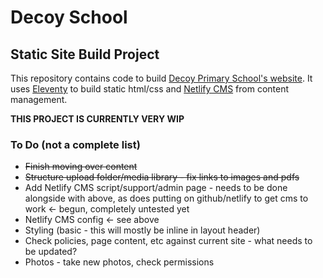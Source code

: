 # Decoy School

## Static Site Build Project

This repository contains code to build [Decoy Primary School's website](decoyschool.co.uk). It uses [Eleventy](11ty.dev) to build static html/css and [Netlify CMS](netlifycms.org) from content management.

**THIS PROJECT IS CURRENTLY VERY WIP**

### To Do (not a complete list)

- ~~Finish moving over content~~
- ~~Structure upload folder/media library - fix links to images and pdfs~~
- Add Netlify CMS script/support/admin page - needs to be done alongside with above, as does putting on github/netlify to get cms to work <- begun, completely untested yet
- Netlify CMS config <- see above
- Styling (basic - this will mostly be inline in layout header)
- Check policies, page content, etc against current site - what needs to be updated?
- Photos - take new photos, check permissions
